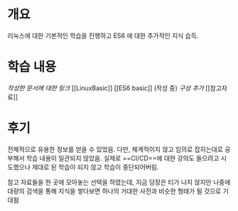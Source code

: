# 개요
리눅스에 대한 기본적인 학습을 진행하고 ES6 에 대한 추가적인 지식 습득.

# 학습 내용
*작성한 문서에 대한 링크*
[[LinuxBasic]]
[[ES6 basic]] (작성 중)
*구성 추가*
[[참고자료]]

# 후기
전체적으로 유용한 정보를 얻을 수 있었음. 다만, 체계적이지 않고 임의로 잡히는대로 공부해서 학습 내용이 일관되지 않았음. 실제로 ==CI/CD==에 대한 강의도 들으려고 시도했으나 제대로 된 학습이 되지 않고 학습이 중단되어버림.

참고 자료들을 한 곳에 모아놓는 선택을 하였는데, 지금 당장은 티가 나지 않지만 나중에 대량의 검색을 통해 지식을 쌓다보면 하나의 거대한 사전과 비슷한 형태가 될 것으로 기대됨